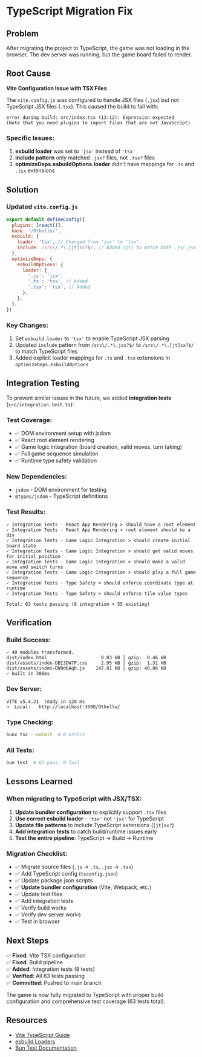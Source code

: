 # TypeScript Migration Fix

## Problem
After migrating the project to TypeScript, the game was not loading in the browser. The dev server was running, but the game board failed to render.

## Root Cause
**Vite Configuration Issue with TSX Files**

The `vite.config.js` was configured to handle JSX files (`.jsx`) but not TypeScript JSX files (`.tsx`). This caused the build to fail with:

```
error during build: src/index.tsx (13:12): Expression expected
(Note that you need plugins to import files that are not JavaScript)
```

### Specific Issues:
1. **esbuild loader** was set to `'jsx'` instead of `'tsx'`
2. **include pattern** only matched `.jsx?` files, not `.tsx?` files
3. **optimizeDeps.esbuildOptions.loader** didn't have mappings for `.ts` and `.tsx` extensions

## Solution

### Updated `vite.config.js`

```javascript
export default defineConfig({
  plugins: [react()],
  base: '/Othello/',
  esbuild: {
    loader: 'tsx', // Changed from 'jsx' to 'tsx'
    include: /src\/.*\.[jt]sx?$/, // Added [jt] to match both .js/.jsx and .ts/.tsx
  },
  optimizeDeps: {
    esbuildOptions: {
      loader: {
        '.js': 'jsx',
        '.ts': 'tsx', // Added
        '.tsx': 'tsx', // Added
      },
    },
  },
})
```

### Key Changes:
1. Set `esbuild.loader` to `'tsx'` to enable TypeScript JSX parsing
2. Updated `include` pattern from `/src\/.*\.jsx?$/` to `/src\/.*\.[jt]sx?$/` to match TypeScript files
3. Added explicit loader mappings for `.ts` and `.tsx` extensions in `optimizeDeps.esbuildOptions`

## Integration Testing

To prevent similar issues in the future, we added **integration tests** (`src/integration.test.ts`):

### Test Coverage:
- ✅ DOM environment setup with jsdom
- ✅ React root element rendering
- ✅ Game logic integration (board creation, valid moves, turn taking)
- ✅ Full game sequence simulation
- ✅ Runtime type safety validation

### New Dependencies:
- `jsdom` - DOM environment for testing
- `@types/jsdom` - TypeScript definitions

### Test Results:
```
✓ Integration Tests - React App Rendering > should have a root element
✓ Integration Tests - React App Rendering > root element should be a div
✓ Integration Tests - Game Logic Integration > should create initial board state
✓ Integration Tests - Game Logic Integration > should get valid moves for initial position
✓ Integration Tests - Game Logic Integration > should make a valid move and switch turns
✓ Integration Tests - Game Logic Integration > should play a full game sequence
✓ Integration Tests - Type Safety > should enforce coordinate type at runtime
✓ Integration Tests - Type Safety > should enforce tile value types

Total: 63 tests passing (8 integration + 55 existing)
```

## Verification

### Build Success:
```
✓ 40 modules transformed.
dist/index.html                    0.83 kB │ gzip:  0.46 kB
dist/assets/index-DBI3DW7P.css     2.95 kB │ gzip:  1.31 kB
dist/assets/index-DN9d6Aqh.js    147.81 kB │ gzip: 46.86 kB
✓ built in 386ms
```

### Dev Server:
```
VITE v5.4.21  ready in 128 ms
➜  Local:   http://localhost:3000/Othello/
```

### Type Checking:
```bash
bunx tsc --noEmit  # 0 errors
```

### All Tests:
```bash
bun test  # 63 pass, 0 fail
```

## Lessons Learned

### When migrating to TypeScript with JSX/TSX:
1. **Update bundler configuration** to explicitly support `.tsx` files
2. **Use correct esbuild loader** - `'tsx'` not `'jsx'` for TypeScript
3. **Update file patterns** to include TypeScript extensions (`[jt]sx?`)
4. **Add integration tests** to catch build/runtime issues early
5. **Test the entire pipeline**: TypeScript → Build → Runtime

### Migration Checklist:
- ✅ Migrate source files (`.js` → `.ts`, `.jsx` → `.tsx`)
- ✅ Add TypeScript config (`tsconfig.json`)
- ✅ Update package.json scripts
- ✅ **Update bundler configuration** (Vite, Webpack, etc.)
- ✅ Update test files
- ✅ Add integration tests
- ✅ Verify build works
- ✅ Verify dev server works
- ✅ Test in browser

## Next Steps

✅ **Fixed**: Vite TSX configuration  
✅ **Fixed**: Build pipeline  
✅ **Added**: Integration tests (8 tests)  
✅ **Verified**: All 63 tests passing  
✅ **Committed**: Pushed to main branch  

The game is now fully migrated to TypeScript with proper build configuration and comprehensive test coverage (63 tests total).

## Resources

- [Vite TypeScript Guide](https://vitejs.dev/guide/features.html#typescript)
- [esbuild Loaders](https://esbuild.github.io/content-types/)
- [Bun Test Documentation](https://bun.sh/docs/cli/test)
